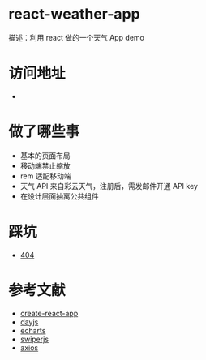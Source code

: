 # react-weather-app

描述：利用 react 做的一个天气 App demo

# 访问地址

-

# 做了哪些事

-   基本的页面布局
-   移动端禁止缩放
-   rem 适配移动端
-   天气 API 来自彩云天气，注册后，需发邮件开通 API key
-   在设计层面抽离公共组件

# 踩坑

-   [404](https://github.com/facebook/create-react-app/discussions/11938)

# 参考文献

-   [create-react-app](https://create-react-app.dev/)
-   [dayjs](https://dayjs.fenxianglu.cn/)
-   [echarts](https://echarts.apache.org/handbook/zh/basics/import)
-   [swiperjs](https://swiperjs.com/react)
-   [axios](https://axios-http.com/docs/intro)
